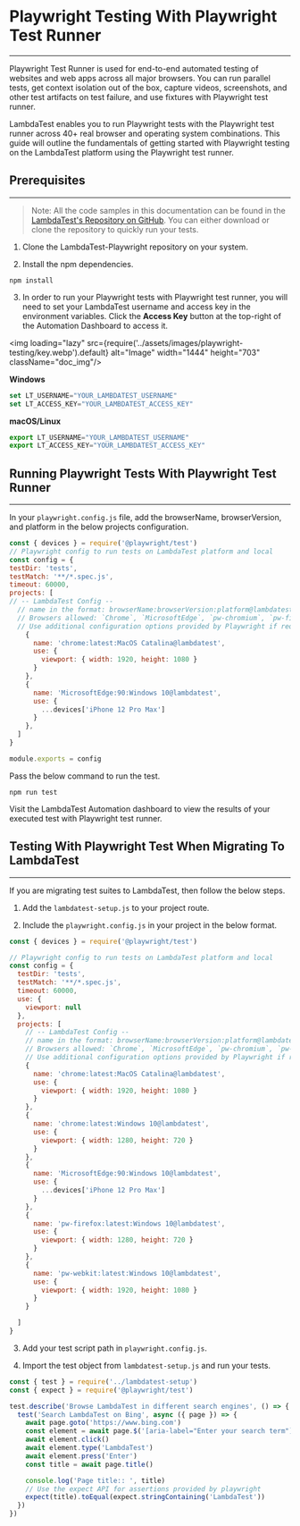 # Playwright Testing With Playwright Test Runner
* * *

Playwright Test Runner is used for end-to-end automated testing of websites and web apps across all major browsers. You can run parallel tests, get context isolation out of the box, capture videos, screenshots, and other test artifacts on test failure, and use fixtures with Playwright test runner.

LambdaTest enables you to run Playwright tests with the Playwright test runner across 40+ real browser and operating system combinations. This guide will outline the fundamentals of getting started with Playwright testing on the LambdaTest platform using the Playwright test runner.

## Prerequisites
***

>Note: All the code samples in this documentation can be found in the [LambdaTest's Repository on GitHub](https://github.com/LambdaTest/playwright-sample/). You can either download or clone the repository to quickly run your tests.

1. Clone the LambdaTest-Playwright repository on your system.

2. Install the npm dependencies.

```
npm install
```

3. In order to run your Playwright tests with Playwright test runner, you will need to set your LambdaTest username and access key in the environment variables. Click the **Access Key** button at the top-right of the Automation Dashboard to access it.

<img loading="lazy" src={require('../assets/images/playwright-testing/key.webp').default} alt="Image" width="1444" height="703"  className="doc_img"/>


**Windows**

```js
set LT_USERNAME="YOUR_LAMBDATEST_USERNAME"
set LT_ACCESS_KEY="YOUR_LAMBDATEST_ACCESS_KEY"
```

**macOS/Linux**

```js
export LT_USERNAME="YOUR_LAMBDATEST_USERNAME"
export LT_ACCESS_KEY="YOUR_LAMBDATEST_ACCESS_KEY"
```

## Running Playwright Tests With Playwright Test Runner
*** 

In your `playwright.config.js` file, add the browserName, browserVersion, and platform in the below projects configuration.

```js
const { devices } = require('@playwright/test')
// Playwright config to run tests on LambdaTest platform and local
const config = {
testDir: 'tests',
testMatch: '**/*.spec.js',
timeout: 60000,
projects: [
// -- LambdaTest Config --
  // name in the format: browserName:browserVersion:platform@lambdatest
  // Browsers allowed: `Chrome`, `MicrosoftEdge`, `pw-chromium`, `pw-firefox` and `pw-webkit`
  // Use additional configuration options provided by Playwright if required: https://playwright.dev/docs/api/class-testconfig
    {
      name: 'chrome:latest:MacOS Catalina@lambdatest',
      use: {
        viewport: { width: 1920, height: 1080 }
      }
    },
    {
      name: 'MicrosoftEdge:90:Windows 10@lambdatest',
      use: {
        ...devices['iPhone 12 Pro Max']
      }
    },
  ]
}

module.exports = config
```
Pass the below command to run the test.

```
npm run test
```

Visit the LambdaTest Automation dashboard to view the results of your executed test with Playwright test runner.

## Testing With Playwright Test When Migrating To LambdaTest
***

If you are migrating test suites to LambdaTest, then follow the below steps.


1. Add the `lambdatest-setup.js` to your project route.

2. Include the `playwright.config.js` in your project in the below format.

```js
const { devices } = require('@playwright/test')

// Playwright config to run tests on LambdaTest platform and local
const config = {
  testDir: 'tests',
  testMatch: '**/*.spec.js',
  timeout: 60000,
  use: {
    viewport: null
  },
  projects: [
    // -- LambdaTest Config --
    // name in the format: browserName:browserVersion:platform@lambdatest
    // Browsers allowed: `Chrome`, `MicrosoftEdge`, `pw-chromium`, `pw-firefox` and `pw-webkit`
    // Use additional configuration options provided by Playwright if required: https://playwright.dev/docs/api/class-testconfig
    {
      name: 'chrome:latest:MacOS Catalina@lambdatest',
      use: {
        viewport: { width: 1920, height: 1080 }
      }
    },
    {
      name: 'chrome:latest:Windows 10@lambdatest',
      use: {
        viewport: { width: 1280, height: 720 }
      }
    },
    {
      name: 'MicrosoftEdge:90:Windows 10@lambdatest',
      use: {
        ...devices['iPhone 12 Pro Max']
      }
    },
    {
      name: 'pw-firefox:latest:Windows 10@lambdatest',
      use: {
        viewport: { width: 1280, height: 720 }
      }
    },
    {
      name: 'pw-webkit:latest:Windows 10@lambdatest',
      use: {
        viewport: { width: 1920, height: 1080 }
      }
    }

  ]
}

```

3. Add your test script path in `playwright.config.js`.

4. Import the test object from `lambdatest-setup.js` and run your tests.

```js
const { test } = require('../lambdatest-setup')
const { expect } = require('@playwright/test')

test.describe('Browse LambdaTest in different search engines', () => {
  test('Search LambdaTest on Bing', async ({ page }) => {
    await page.goto('https://www.bing.com')
    const element = await page.$('[aria-label="Enter your search term"]')
    await element.click()
    await element.type('LambdaTest')
    await element.press('Enter')
    const title = await page.title()

    console.log('Page title:: ', title)
    // Use the expect API for assertions provided by playwright
    expect(title).toEqual(expect.stringContaining('LambdaTest'))
  })
})
```
